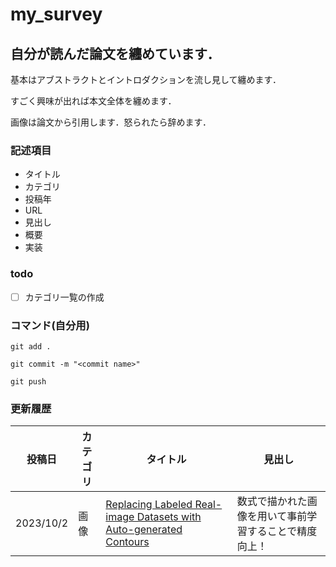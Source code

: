 # my_survey

## 自分が読んだ論文を纏めています．
基本はアブストラクトとイントロダクションを流し見して纏めます．

すごく興味が出れば本文全体を纏めます．

画像は論文から引用します．怒られたら辞めます．

### 記述項目
- タイトル
- カテゴリ
- 投稿年
- URL
- 見出し
- 概要
- 実装

### todo
- [ ] カテゴリ一覧の作成

### コマンド(自分用)
```
git add .

git commit -m "<commit name>"

git push
```

### 更新履歴
|投稿日|カテゴリ|タイトル|見出し|
|----|----|----|----|
|2023/10/2|画像|[Replacing Labeled Real-image Datasets with Auto-generated Contours](https://github.com/yryo1005/my_survey/blob/main/surveys/Replacing%20Labeled%20Real-image%20Datasets%20with%20Auto-generated%20Contours.ipynb)|数式で描かれた画像を用いて事前学習することで精度向上！|